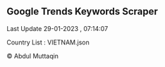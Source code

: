 

## Google Trends Keywords Scraper 
 
Last Update 29-01-2023 , 07:14:07

Country List :
VIETNAM.json



© Abdul Muttaqin 
